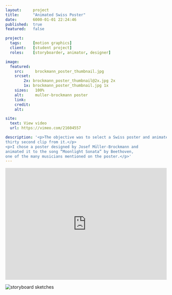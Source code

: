 ```yaml
---
layout:     project
title:      "Animated Swiss Poster"
date:       6000-01-01 22:24:46
published:  true
featured:   false

project:
  tags:     [motion graphics]
  client:   [student project]
  roles:    [storyboarder, animator, designer]

image:
  featured:
    src:     brockmann_poster_thumbnail.jpg
    srcset:  
        2x: brockmann_poster_thumbnail@2x.jpg 2x
        1x: brockmann_poster_thumbnail.jpg 1x
    sizes:   100%
    alt:     muller-brockmann poster
    link:
    credit:
    alt:

site:
  text: View video
  url: https://vimeo.com/21604557

description: '<p>The objective was to select a Swiss poster and animate a
thirty second clip from it.</p>
<p>I chose a poster designed by Josef Müller-Brockmann and
animated it to the song “Moonlight Sonata” by Beethoven,
one of the many musicians mentioned on the poster.</p>'
---
```


<iframe src="https://player.vimeo.com/video/21604557" width="100%" height="350px" frameborder="0" webkitallowfullscreen mozallowfullscreen allowfullscreen></iframe>

<img class="m-t-s"
     src="{{ site.baseurl }}/img/work/animated-swiss-poster/animated_poster_storyboards.jpg"
     srcset="{{ site.baseurl }}/img/work/animated-swiss-poster/animated_poster_storyboards@2x.jpg 2x, {{ site.baseurl }}/img/work/animated-swiss-poster/animated_poster_storyboards.jpg 1x"
     sizes="100%"  
     alt="storyboard sketches">